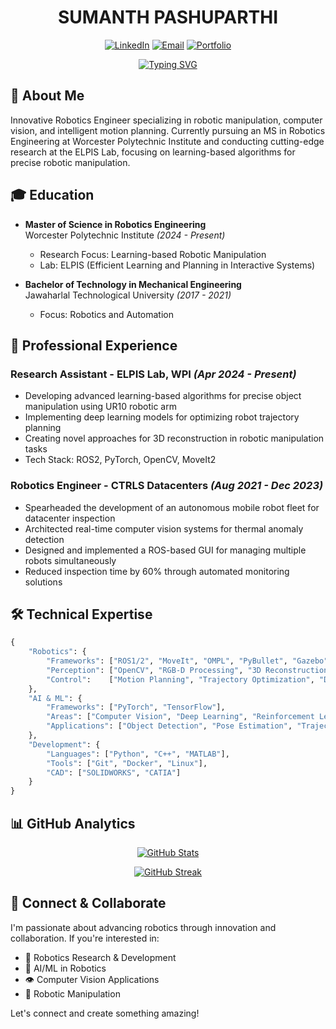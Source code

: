 <div align="center">
  
# SUMANTH PASHUPARTHI
[![LinkedIn](https://img.shields.io/badge/Connect_on_LinkedIn-0077B5?style=for-the-badge&logo=linkedin&logoColor=white)](https://www.linkedin.com/in/sumanth-pashuparthi)
[![Email](https://img.shields.io/badge/Email-D14836?style=for-the-badge&logo=gmail&logoColor=white)](mailto:sumanth.sssk@gmail.com)
[![Portfolio](https://img.shields.io/badge/Portfolio-000000?style=for-the-badge&logo=About.me&logoColor=white)](https://github.com/Sumanth-Pashuparthi/Sumanth-Pashuparthi/blob/main/Sumanth_Pashuparthi.pdf)

</div>

<div align="center">
  
[![Typing SVG](https://readme-typing-svg.demolab.com?font=Fira+Code&weight=600&size=24&pause=1000&color=3584E3&center=true&vCenter=true&width=435&lines=Robotics+Engineer;AI+Enthusiast)](https://git.io/typing-svg)

</div>


## 🤖 About Me

Innovative Robotics Engineer specializing in robotic manipulation, computer vision, and intelligent motion planning. Currently pursuing an MS in Robotics Engineering at Worcester Polytechnic Institute and conducting cutting-edge research at the ELPIS Lab, focusing on learning-based algorithms for precise robotic manipulation.

## 🎓 Education

- **Master of Science in Robotics Engineering**  
  Worcester Polytechnic Institute _(2024 - Present)_
  - Research Focus: Learning-based Robotic Manipulation
  - Lab: ELPIS (Efficient Learning and Planning in Interactive Systems)

- **Bachelor of Technology in Mechanical Engineering**  
  Jawaharlal Technological University _(2017 - 2021)_
  - Focus: Robotics and Automation

## 💼 Professional Experience

### Research Assistant - ELPIS Lab, WPI _(Apr 2024 - Present)_
- Developing advanced learning-based algorithms for precise object manipulation using UR10 robotic arm
- Implementing deep learning models for optimizing robot trajectory planning
- Creating novel approaches for 3D reconstruction in robotic manipulation tasks
- Tech Stack: ROS2, PyTorch, OpenCV, MoveIt2

### Robotics Engineer - CTRLS Datacenters _(Aug 2021 - Dec 2023)_
- Spearheaded the development of an autonomous mobile robot fleet for datacenter inspection
- Architected real-time computer vision systems for thermal anomaly detection
- Designed and implemented a ROS-based GUI for managing multiple robots simultaneously
- Reduced inspection time by 60% through automated monitoring solutions

## 🛠️ Technical Expertise

```python
{
    "Robotics": {
        "Frameworks": ["ROS1/2", "MoveIt", "OMPL", "PyBullet", "Gazebo", "MuJoCo"],
        "Perception": ["OpenCV", "RGB-D Processing", "3D Reconstruction", "Point Cloud Processing"],
        "Control":    ["Motion Planning", "Trajectory Optimization", "Dynamic Control"]
    },
    "AI & ML": {
        "Frameworks": ["PyTorch", "TensorFlow"],
        "Areas": ["Computer Vision", "Deep Learning", "Reinforcement Learning"],
        "Applications": ["Object Detection", "Pose Estimation", "Trajectory Prediction"]
    },
    "Development": {
        "Languages": ["Python", "C++", "MATLAB"],
        "Tools": ["Git", "Docker", "Linux"],
        "CAD": ["SOLIDWORKS", "CATIA"]
    }
}
```

## 📊 GitHub Analytics

<div align="center">

[![GitHub Stats](https://github-readme-stats.vercel.app/api?username=Sumanth-Pashuparthi&show_icons=true&theme=tokyonight&hide_border=true&include_all_commits=true&count_private=true)](https://github.com/Sumanth-Pashuparthi)

[![GitHub Streak](https://github-readme-streak-stats.herokuapp.com/?user=Sumanth-Pashuparthi&theme=tokyonight&hide_border=true)](https://github.com/Sumanth-Pashuparthi)

</div>

## 🤝 Connect & Collaborate

I'm passionate about advancing robotics through innovation and collaboration. If you're interested in:
- 🤖 Robotics Research & Development
- 🧠 AI/ML in Robotics
- 👁️ Computer Vision Applications
- 🦾 Robotic Manipulation

Let's connect and create something amazing!


